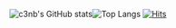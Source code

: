 ![c3nb's GitHub stats](https://github-readme-stats.vercel.app/api?username=c3nb)![Top Langs](https://github-readme-stats.vercel.app/api/top-langs/?username=c3nb&layout=compact)
[![Hits](https://hits.seeyoufarm.com/api/count/incr/badge.svg?url=https%3A%2F%2Fgithub.com%2Fc3nb&count_bg=%2379C83D&title_bg=%23555555&icon=&icon_color=%23E7E7E7&title=hits&edge_flat=false)](https://github.com/c3nb)
